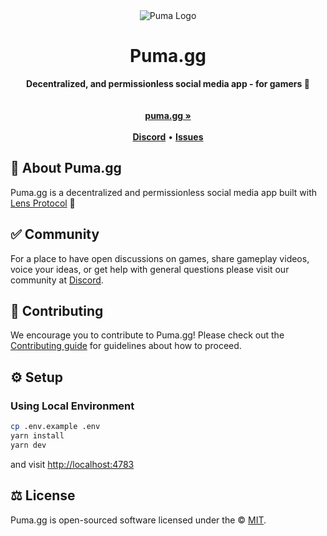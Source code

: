 <div align="center">
    <img src="https://user-images.githubusercontent.com/3760543/200141293-676fe796-747e-4505-9d8c-8595b675593e.png" alt="Puma Logo">
    <h1>Puma.gg</h1>
    <strong>Decentralized, and permissionless social media app - for gamers 🐾</strong>
</div>
<br>

<div align="center">
    <br>
    <a href="https://puma.gg"><b>puma.gg »</b></a>
    <br><br>
    <a href="https://discord.com/invite/4frpm84"><b>Discord</b></a>
    •
    <a href="https://github.com/PumaBrowser/EthSF-2022/issues/new"><b>Issues</b></a>
</div>

## 🐾 About Puma.gg

Puma.gg is a decentralized and permissionless social media app built with [Lens Protocol](http://lens.xyz) 🌿

## ✅ Community

For a place to have open discussions on games, share gameplay videos, voice your ideas, or get help with general questions please visit our community at [Discord](https://discord.com/invite/4frpm84).

## 🤝 Contributing

We encourage you to contribute to Puma.gg! Please check out the [Contributing guide](CONTRIBUTING.md) for guidelines about how to proceed.

## ⚙️ Setup

### Using Local Environment

```sh
cp .env.example .env
yarn install
yarn dev
```

and visit <http://localhost:4783>

## ⚖️ License

Puma.gg is open-sourced software licensed under the © [MIT](LICENSE).

